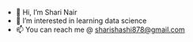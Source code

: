 - 👋 Hi, I’m Shari Nair
- 👀 I’m interested in learning data science
- 📫 You can reach me @ sharishashi878@gmail.com

<!---
sharinair1/sharinair1 is a ✨ special ✨ repository because its `README.md` (this file) appears on your GitHub profile.
You can click the Preview link to take a look at your changes.
--->
